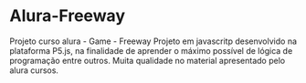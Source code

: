 # Alura-Freeway
Projeto curso alura - Game - Freeway
Projeto em javascritp desenvolvido na plataforma P5.js, na finalidade de aprender o máximo possível de lógica de programação entre outros.
Muita qualidade no material apresentado pelo alura cursos. 
